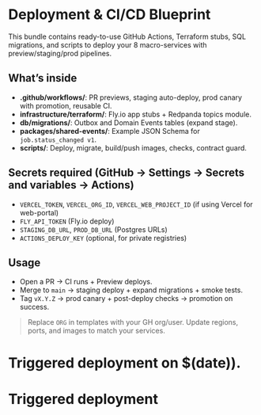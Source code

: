 # Deployment & CI/CD Blueprint

This bundle contains ready-to-use GitHub Actions, Terraform stubs, SQL migrations, and scripts to deploy your 8 macro-services with preview/staging/prod pipelines.

## What’s inside
- **.github/workflows/**: PR previews, staging auto-deploy, prod canary with promotion, reusable CI.
- **infrastructure/terraform/**: Fly.io app stubs + Redpanda topics module.
- **db/migrations/**: Outbox and Domain Events tables (expand stage).
- **packages/shared-events/**: Example JSON Schema for `job.status_changed v1`.
- **scripts/**: Deploy, migrate, build/push images, checks, contract guard.

## Secrets required (GitHub → Settings → Secrets and variables → Actions)
- `VERCEL_TOKEN`, `VERCEL_ORG_ID`, `VERCEL_WEB_PROJECT_ID` (if using Vercel for web-portal)
- `FLY_API_TOKEN` (Fly.io deploy)
- `STAGING_DB_URL`, `PROD_DB_URL` (Postgres URLs)
- `ACTIONS_DEPLOY_KEY` (optional, for private registries)

## Usage
- Open a PR → CI runs + Preview deploys.
- Merge to `main` → staging deploy + expand migrations + smoke tests.
- Tag `vX.Y.Z` → prod canary + post-deploy checks → promotion on success.

> Replace `ORG` in templates with your GH org/user. Update regions, ports, and images to match your services.
# Triggered deployment on $(date)).
# Triggered deployment 
